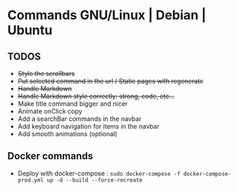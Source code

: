# Commands GNU/Linux | Debian | Ubuntu

## TODOS

- ~~Style the scrollbars~~
- ~~Put selected command in the url / Static pages with regenerate~~
- ~~Handle Markdown~~
- ~~Handle Markdown style correctly: strong, code, etc...~~
- Make title command bigger and nicer
- Animate onClick copy
- Add a searchBar commands in the navbar
- Add keyboard navigation for items in the navbar
- Add smooth animations (optional)

## Docker commands

- Deploy with docker-compose : `sudo docker-compose -f docker-compose-prod.yml up -d --build --force-recreate`